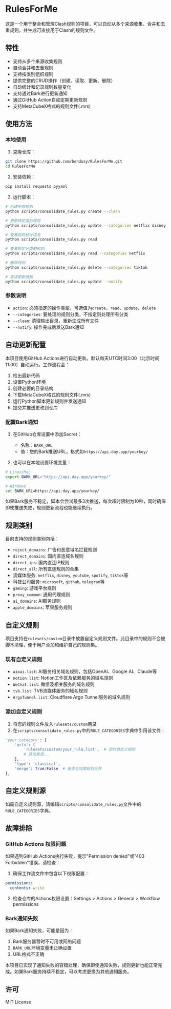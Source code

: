 # RulesForMe

这是一个用于整合和管理Clash规则的项目，可以自动从多个来源收集、合并和去重规则，并生成可直接用于Clash的规则文件。

## 特性

- 支持从多个来源收集规则
- 自动合并和去重规则
- 支持按类别组织规则
- 提供完整的CRUD操作（创建、读取、更新、删除）
- 自动统计和记录规则数量变化
- 支持通过Bark进行更新通知
- 通过GitHub Action自动定期更新规则
- 支持MetaCubeX格式的规则文件(.mrs)

## 使用方法

### 本地使用

1. 克隆仓库：

```bash
git clone https://github.com/bendusy/RulesForMe.git
cd RulesForMe
```

2. 安装依赖：

```bash
pip install requests pyyaml
```

3. 运行脚本：

```bash
# 创建所有规则
python scripts/consolidate_rules.py create --clean

# 更新特定类别规则
python scripts/consolidate_rules.py update --categories netflix disney

# 查看规则统计信息
python scripts/consolidate_rules.py read

# 查看特定分类的规则
python scripts/consolidate_rules.py read --categories netflix

# 删除规则
python scripts/consolidate_rules.py delete --categories tiktok

# 发送更新通知
python scripts/consolidate_rules.py update --notify
```

### 参数说明

- `action`: 必须指定的操作类型，可选值为`create`、`read`、`update`、`delete`
- `--categories`: 要处理的规则分类，不指定则处理所有分类
- `--clean`: 清理输出目录，重新生成所有文件
- `--notify`: 操作完成后发送Bark通知

## 自动更新配置

本项目使用GitHub Actions进行自动更新。默认每天UTC时间3:00（北京时间11:00）自动运行。工作流程会：

1. 检出最新代码
2. 设置Python环境
3. 创建必要的目录结构
4. 下载MetaCubeX格式的规则文件(.mrs)
5. 运行Python脚本更新规则并发送通知
6. 提交并推送更改到仓库

### 配置Bark通知

1. 在GitHub仓库设置中添加Secret：
   - 名称：`BARK_URL`
   - 值：您的Bark推送URL，格式如`https://api.day.app/yourkey/`

2. 也可以在本地设置环境变量：

```bash
# Linux/Mac
export BARK_URL="https://api.day.app/yourkey/"

# Windows
set BARK_URL=https://api.day.app/yourkey/
```

如果Bark服务不稳定，脚本会尝试最多3次推送，每次超时限制为10秒，同时确保即使推送失败，规则更新流程也能继续执行。

## 规则类别

目前支持的规则类别包括：

- `reject_domains`: 广告和恶意域名拦截规则
- `direct_domains`: 国内直连域名规则
- `direct_ips`: 国内直连IP规则
- `direct_all`: 所有直连规则的合集
- 流媒体服务: `netflix`, `disney`, `youtube`, `spotify`, `tiktok`等
- 科技公司服务: `microsoft`, `github`, `telegram`等
- `gaming`: 游戏平台规则
- `proxy_common`: 通用代理规则
- `ai_domains`: AI服务规则
- `apple_domains`: 苹果服务规则

## 自定义规则

项目支持在`rulesets/custom`目录中放置自定义规则文件。此目录中的规则不会被脚本清理，便于用户添加和维护自己的规则集。

### 现有自定义规则

- `aioai.list`: AI服务相关域名规则，包括OpenAI、Google AI、Claude等
- `notion.list`: Notion工作区及依赖服务的域名规则
- `WeChat.list`: 微信及相关服务的域名规则
- `tvb.list`: TVB流媒体服务的域名规则
- `ArgoTunnel.list`: Cloudflare Argo Tunnel服务的域名规则

### 添加自定义规则

1. 将您的规则文件放入`rulesets/custom`目录
2. 在`scripts/consolidate_rules.py`中的`RULE_CATEGORIES`字典中引用该文件：

```python
'your_category': {
    'urls': [
        'rulesets/custom/your_rule.list',  # 您的自定义规则
        # 其他来源...
    ],
    'type': 'classical',
    'merge': True/False  # 是否与同类规则合并
},
```

## 自定义规则源

如需自定义规则源，请编辑`scripts/consolidate_rules.py`文件中的`RULE_CATEGORIES`字典。

## 故障排除

### GitHub Actions 权限问题

如果遇到GitHub Actions执行失败，提示"Permission denied"或"403 Forbidden"错误，请检查：

1. 确保工作流文件中包含以下权限配置：
```yaml
permissions:
  contents: write
```

2. 检查仓库的Actions权限设置：Settings > Actions > General > Workflow permissions

### Bark通知失败

如果Bark通知失败，可能是因为：

1. Bark服务器暂时不可用或网络问题
2. `BARK_URL`环境变量未正确设置
3. URL格式不正确

本项目已实现了通知失败的容错处理，确保即使通知失败，规则更新也能正常完成。如果Bark服务持续不稳定，可以考虑更换为其他通知服务。

## 许可

MIT License
